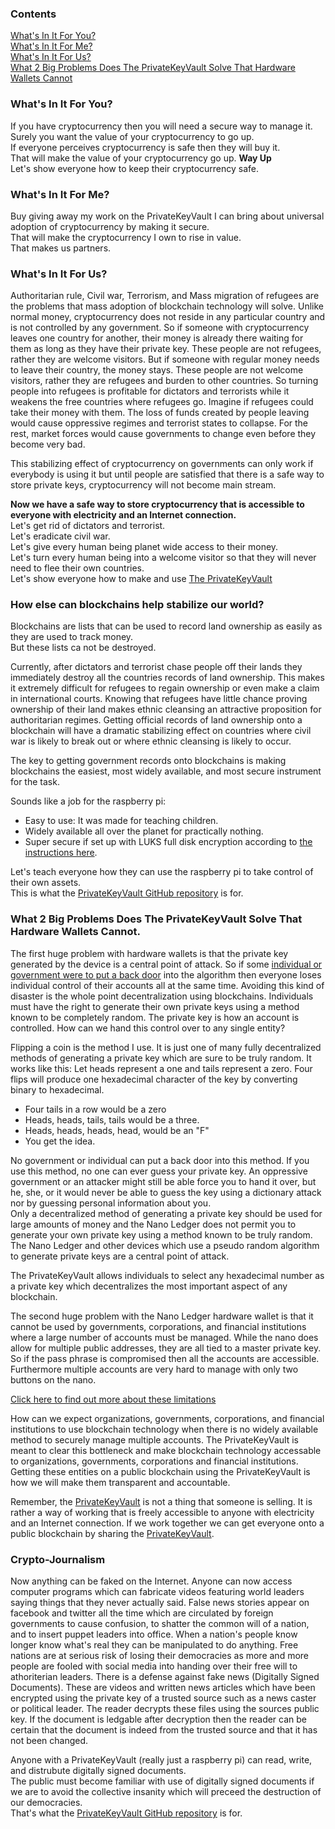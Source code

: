 ### Contents
[What's In It For You?](https://github.com/johnshearing/PrivateKeyVault/tree/master/Motivation#whats-in-it-for-you)  
[What's In It For Me?](https://github.com/johnshearing/PrivateKeyVault/tree/master/Motivation#whats-in-it-for-me)  
[What's In It For Us?](https://github.com/johnshearing/PrivateKeyVault/tree/master/Motivation#whats-in-it-for-us)  
[What 2 Big Problems Does The PrivateKeyVault Solve That Hardware Wallets Cannot](https://github.com/johnshearing/PrivateKeyVault/blob/master/Motivation/README.md#what-2-big-problems-does-the-privatekeyvault-solve-that-hardware-wallets-cannot)

### What's In It For You?  
If you have cryptocurrency then you will need a secure way to manage it.  
Surely you want the value of your cryptocurrency to go up.  
If everyone perceives cryptocurrency is safe then they will buy it.  
That will make the value of your cryptocurrency go up.  **Way Up**  
Let's show everyone how to keep their cryptocurrency safe.  

### What's In It For Me?  
Buy giving away my work on the PrivateKeyVault I can bring about universal adoption of cryptocurrency by making it secure.  
That will make the cryptocurrency I own to rise in value.  
That makes us partners.  

### What's In It For Us?  
Authoritarian rule, Civil war, Terrorism, and Mass migration of refugees are the problems that mass adoption of blockchain technology will solve. Unlike normal money, cryptocurrency does not reside in any particular country and is not controlled by any government. So if someone with cryptocurrency leaves one country for another, their money is already there waiting for them as long as they have their private key. These people are not refugees, rather they are welcome visitors. But if someone with regular money needs to leave their country, the money stays. These people are not welcome visitors, rather they are refugees and burden to other countries. So turning people into refugees is profitable for dictators and terrorists while it weakens the free countries where refugees go. Imagine if refugees could take their money with them. The loss of funds created by people leaving would cause oppressive regimes and terrorist states to collapse. For the rest, market forces would cause governments to change even before they become very bad.  

This stabilizing effect of cryptocurrency on governments can only work if everybody is using it but until people are satisfied that there is a safe way to store private keys, cryptocurrency will not become main stream.  

**Now we have a safe way to store cryptocurrency that is accessible to everyone with electricity and an Internet connection.**  
Let's get rid of dictators and terrorist.  
Let's eradicate civil war.  
Let's give every human being planet wide access to their money.  
Let's turn every human being into a welcome visitor so that they will never need to flee their own countries.  
Let's show everyone how to make and use [The PrivateKeyVault](https://github.com/johnshearing/PrivateKeyVault#privatekeyvault---click-for-open-source-make-instructions)

### How else can blockchains help stabilize our world?  
Blockchains are lists that can be used to record land ownership as easily as they are used to track money.  
But these lists ca not be destroyed.  

Currently, after dictators and terrorist chase people off their lands they immediately destroy all the countries records of land ownership. This makes it extremely difficult for refugees to regain ownership or even make a claim in international courts. Knowing that refugees have little chance proving ownership of their land makes ethnic cleansing an attractive proposition for authoritarian regimes. Getting official records of land ownership onto a blockchain will have a dramatic stabilizing effect on countries where civil war is likely to break out or where ethnic cleansing is likely to occur.  

The key to getting government records onto blockchains is making blockchains the easiest, most widely available, and most secure instrument for the task.  

Sounds like a job for the raspberry pi:  
* Easy to use: It was made for teaching children.  
* Widely available all over the planet for practically nothing.  
* Super secure if set up with LUKS full disk encryption according to [the instructions here](https://github.com/johnshearing/PrivateKeyVault#privatekeyvault---click-for-open-source-make-instructions).

Let's teach everyone how they can use the raspberry pi to take control of their own assets.  
This is what the [PrivateKeyVault GitHub repository](https://github.com/johnshearing/PrivateKeyVault#privatekeyvault---click-for-open-source-make-instructions) is for.  

### What 2 Big Problems Does The PrivateKeyVault Solve That Hardware Wallets Cannot.    
The first huge problem with hardware wallets is that the private key generated by the device is a central point of attack. So if some [individual or government were to put a back door](https://www.wired.com/story/encryption-backdoors-shadow-brokers-vault-7-wannacry/) into the algorithm then everyone loses individual control of their accounts all at the same time. Avoiding this kind of disaster is the whole point decentralization using blockchains. Individuals must have the right to generate their own private keys using a method known to be completely random. The private key is how an account is controlled. How can we hand this control over to any single entity?  

Flipping a coin is the method I use. It is just one of many fully decentralized methods of generating a private key which are sure to be truly random. It works like this: Let heads represent a one and tails represent a zero. Four flips will produce one hexadecimal character of the key by converting binary to hexadecimal.  
* Four tails in a row would be a zero  
* Heads, heads, tails, tails would be a three.  
* Heads, heads, heads, head, would be an "F"  
* You get the idea.  

No government or individual can put a back door into this method. If you use this method, no one can ever guess your private key. An oppressive government or an attacker might still be able force you to hand it over, but he, she, or it would never be able to guess the key using a dictionary attack nor by guessing personal information about you.  
Only a decentralized method of generating a private key should be used for large amounts of money and the Nano Ledger does not permit you to generate your own private key using a method known to be truly random. The Nano Ledger and other devices which use a pseudo random algorithm to generate private keys are a central point of attack.  

The PrivateKeyVault allows individuals to select any hexadecimal number as a private key which decentralizes the most important aspect of any blockchain.  

The second huge problem with the Nano Ledger hardware wallet is that it cannot be used by governments, corporations, and financial institutions where a large number of accounts must be managed. While the nano does allow for multiple public addresses, they are all tied to a master private key. So if the pass phrase is compromised then all the accounts are accessible. Furthermore multiple accounts are very hard to manage with only two buttons on the nano.  

[Click here to find out more about these limitations](https://www.reddit.com/r/ethereumnoobies/comments/7hebj8/ledger_nano_s_multiple_eth_wallets/)  

How can we expect organizations, governments, corporations, and financial institutions to use blockchain technology when there is no widely available method to securely manage multiple accounts. The PrivateKeyVault is meant to clear this bottleneck and make blockchain technology accessable to organizations, governments, corporations and financial institutions. Getting these entities on a public blockchain using the PrivateKeyVault is how we will make them transparent and accountable.  

Remember, the [PrivateKeyVault](https://github.com/johnshearing/PrivateKeyVault#privatekeyvault---click-for-open-source-make-instructions) is not a thing that someone is selling. It is rather a way of working that is freely accessible to anyone with electricity and an Internet connection. If we work together we can get everyone onto a public blockchain by sharing the [PrivateKeyVault](https://github.com/johnshearing/PrivateKeyVault#privatekeyvault---click-for-open-source-make-instructions).  

### Crypto-Journalism  
Now anything can be faked on the Internet. Anyone can now access computer programs which can fabricate videos featuring world leaders saying things that they never actually said. False news stories appear on facebook and twitter all the time which are circulated by foreign governments to cause confusion, to shatter the common will of a nation, and to insert puppet leaders into office. When a nation's people know longer know what's real they can be manipulated to do anything. Free nations are at serious risk of losing their democracies as more and more people are fooled with social media into handing over their free will to athoriterian leaders. There is a defense against fake news (Digitally Signed Documents). These are videos and written news articles which have been encrypted using the private key of a trusted source such as a news caster or political leader. The reader decrypts these files using the sources public key. If the document is ledgable after decryption then the reader can be certain that the document is indeed from the trusted source and that it has not been changed. 

Anyone with a PrivateKeyVault (really just a raspberry pi) can read, write, and distrubute digitally signed documents.  
The public must become familiar with use of digitally signed documents if we are to avoid the collective insanity which will preceed the destruction of our democracies.  
That's what the [PrivateKeyVault GitHub repository](https://github.com/johnshearing/PrivateKeyVault#privatekeyvault---click-for-open-source-make-instructions) is for.  


    
    
